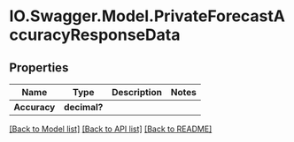 # IO.Swagger.Model.PrivateForecastAccuracyResponseData
## Properties

Name | Type | Description | Notes
------------ | ------------- | ------------- | -------------
**Accuracy** | **decimal?** |  | 

[[Back to Model list]](../README.md#documentation-for-models) [[Back to API list]](../README.md#documentation-for-api-endpoints) [[Back to README]](../README.md)

